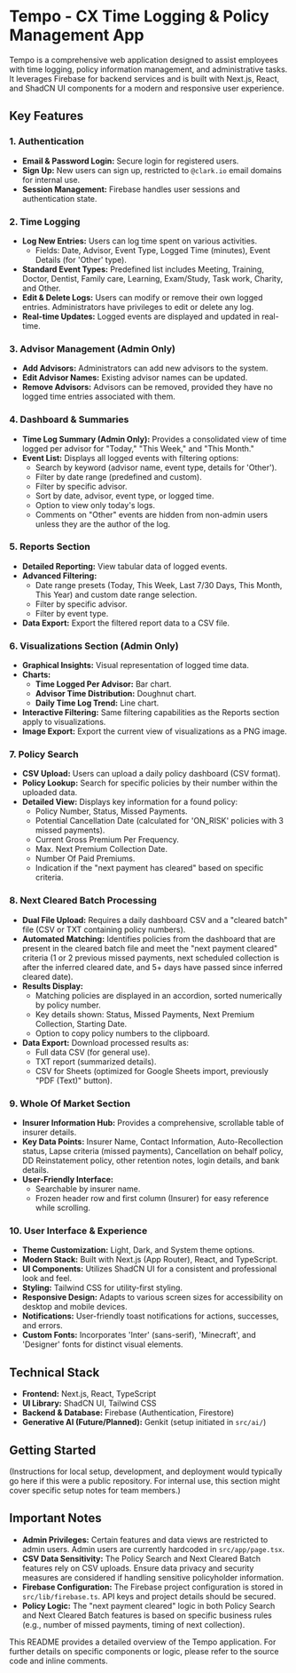 
# Tempo - CX Time Logging & Policy Management App

Tempo is a comprehensive web application designed to assist employees with time logging, policy information management, and administrative tasks. It leverages Firebase for backend services and is built with Next.js, React, and ShadCN UI components for a modern and responsive user experience.

## Key Features

### 1. Authentication
-   **Email & Password Login:** Secure login for registered users.
-   **Sign Up:** New users can sign up, restricted to `@clark.io` email domains for internal use.
-   **Session Management:** Firebase handles user sessions and authentication state.

### 2. Time Logging
-   **Log New Entries:** Users can log time spent on various activities.
    -   Fields: Date, Advisor, Event Type, Logged Time (minutes), Event Details (for 'Other' type).
-   **Standard Event Types:** Predefined list includes Meeting, Training, Doctor, Dentist, Family care, Learning, Exam/Study, Task work, Charity, and Other.
-   **Edit & Delete Logs:** Users can modify or remove their own logged entries. Administrators have privileges to edit or delete any log.
-   **Real-time Updates:** Logged events are displayed and updated in real-time.

### 3. Advisor Management (Admin Only)
-   **Add Advisors:** Administrators can add new advisors to the system.
-   **Edit Advisor Names:** Existing advisor names can be updated.
-   **Remove Advisors:** Advisors can be removed, provided they have no logged time entries associated with them.

### 4. Dashboard & Summaries
-   **Time Log Summary (Admin Only):** Provides a consolidated view of time logged per advisor for "Today," "This Week," and "This Month."
-   **Event List:** Displays all logged events with filtering options:
    -   Search by keyword (advisor name, event type, details for 'Other').
    -   Filter by date range (predefined and custom).
    -   Filter by specific advisor.
    -   Sort by date, advisor, event type, or logged time.
    -   Option to view only today's logs.
    -   Comments on "Other" events are hidden from non-admin users unless they are the author of the log.

### 5. Reports Section
-   **Detailed Reporting:** View tabular data of logged events.
-   **Advanced Filtering:**
    -   Date range presets (Today, This Week, Last 7/30 Days, This Month, This Year) and custom date range selection.
    -   Filter by specific advisor.
    -   Filter by event type.
-   **Data Export:** Export the filtered report data to a CSV file.

### 6. Visualizations Section (Admin Only)
-   **Graphical Insights:** Visual representation of logged time data.
-   **Charts:**
    -   **Time Logged Per Advisor:** Bar chart.
    -   **Advisor Time Distribution:** Doughnut chart.
    -   **Daily Time Log Trend:** Line chart.
-   **Interactive Filtering:** Same filtering capabilities as the Reports section apply to visualizations.
-   **Image Export:** Export the current view of visualizations as a PNG image.

### 7. Policy Search
-   **CSV Upload:** Users can upload a daily policy dashboard (CSV format).
-   **Policy Lookup:** Search for specific policies by their number within the uploaded data.
-   **Detailed View:** Displays key information for a found policy:
    -   Policy Number, Status, Missed Payments.
    -   Potential Cancellation Date (calculated for 'ON_RISK' policies with 3 missed payments).
    -   Current Gross Premium Per Frequency.
    -   Max. Next Premium Collection Date.
    -   Number Of Paid Premiums.
    -   Indication if the "next payment has cleared" based on specific criteria.

### 8. Next Cleared Batch Processing
-   **Dual File Upload:** Requires a daily dashboard CSV and a "cleared batch" file (CSV or TXT containing policy numbers).
-   **Automated Matching:** Identifies policies from the dashboard that are present in the cleared batch file and meet the "next payment cleared" criteria (1 or 2 previous missed payments, next scheduled collection is after the inferred cleared date, and 5+ days have passed since inferred cleared date).
-   **Results Display:**
    -   Matching policies are displayed in an accordion, sorted numerically by policy number.
    -   Key details shown: Status, Missed Payments, Next Premium Collection, Starting Date.
    -   Option to copy policy numbers to the clipboard.
-   **Data Export:** Download processed results as:
    -   Full data CSV (for general use).
    -   TXT report (summarized details).
    -   CSV for Sheets (optimized for Google Sheets import, previously "PDF (Text)" button).

### 9. Whole Of Market Section
-   **Insurer Information Hub:** Provides a comprehensive, scrollable table of insurer details.
-   **Key Data Points:** Insurer Name, Contact Information, Auto-Recollection status, Lapse criteria (missed payments), Cancellation on behalf policy, DD Reinstatement policy, other retention notes, login details, and bank details.
-   **User-Friendly Interface:**
    -   Searchable by insurer name.
    -   Frozen header row and first column (Insurer) for easy reference while scrolling.

### 10. User Interface & Experience
-   **Theme Customization:** Light, Dark, and System theme options.
-   **Modern Stack:** Built with Next.js (App Router), React, and TypeScript.
-   **UI Components:** Utilizes ShadCN UI for a consistent and professional look and feel.
-   **Styling:** Tailwind CSS for utility-first styling.
-   **Responsive Design:** Adapts to various screen sizes for accessibility on desktop and mobile devices.
-   **Notifications:** User-friendly toast notifications for actions, successes, and errors.
-   **Custom Fonts:** Incorporates 'Inter' (sans-serif), 'Minecraft', and 'Designer' fonts for distinct visual elements.

## Technical Stack
-   **Frontend:** Next.js, React, TypeScript
-   **UI Library:** ShadCN UI, Tailwind CSS
-   **Backend & Database:** Firebase (Authentication, Firestore)
-   **Generative AI (Future/Planned):** Genkit (setup initiated in `src/ai/`)

## Getting Started
(Instructions for local setup, development, and deployment would typically go here if this were a public repository. For internal use, this section might cover specific setup notes for team members.)

## Important Notes
-   **Admin Privileges:** Certain features and data views are restricted to admin users. Admin users are currently hardcoded in `src/app/page.tsx`.
-   **CSV Data Sensitivity:** The Policy Search and Next Cleared Batch features rely on CSV uploads. Ensure data privacy and security measures are considered if handling sensitive policyholder information.
-   **Firebase Configuration:** The Firebase project configuration is stored in `src/lib/firebase.ts`. API keys and project details should be secured.
-   **Policy Logic:** The "next payment cleared" logic in both Policy Search and Next Cleared Batch features is based on specific business rules (e.g., number of missed payments, timing of next collection).

This README provides a detailed overview of the Tempo application. For further details on specific components or logic, please refer to the source code and inline comments.
